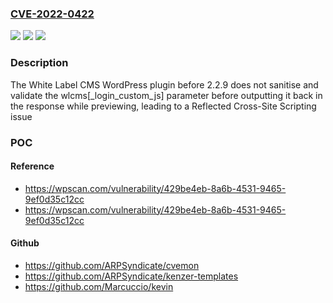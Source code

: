 ### [CVE-2022-0422](https://cve.mitre.org/cgi-bin/cvename.cgi?name=CVE-2022-0422)
![](https://img.shields.io/static/v1?label=Product&message=White%20Label%20CMS&color=blue)
![](https://img.shields.io/static/v1?label=Version&message=2.2.9%3C%202.2.9%20&color=brighgreen)
![](https://img.shields.io/static/v1?label=Vulnerability&message=CWE-79%20Cross-site%20Scripting%20(XSS)&color=brighgreen)

### Description

The White Label CMS WordPress plugin before 2.2.9 does not sanitise and validate the wlcms[_login_custom_js] parameter before outputting it back in the response while previewing, leading to a Reflected Cross-Site Scripting issue

### POC

#### Reference
- https://wpscan.com/vulnerability/429be4eb-8a6b-4531-9465-9ef0d35c12cc
- https://wpscan.com/vulnerability/429be4eb-8a6b-4531-9465-9ef0d35c12cc

#### Github
- https://github.com/ARPSyndicate/cvemon
- https://github.com/ARPSyndicate/kenzer-templates
- https://github.com/Marcuccio/kevin

